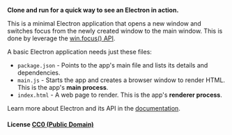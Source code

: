 **Clone and run for a quick way to see an Electron in action.**

This is a minimal Electron application that opens a new window and switches focus from the newly created window to the main window. This is done by leverage the [win.focus() API](http://electron.atom.io/docs/api/browser-window/#winfocus). 


A basic Electron application needs just these files:

- `package.json` - Points to the app's main file and lists its details and dependencies.
- `main.js` - Starts the app and creates a browser window to render HTML. This is the app's **main process**.
- `index.html` - A web page to render. This is the app's **renderer process**.



Learn more about Electron and its API in the [documentation](http://electron.atom.io/docs/latest).

#### License [CC0 (Public Domain)](LICENSE.md)
